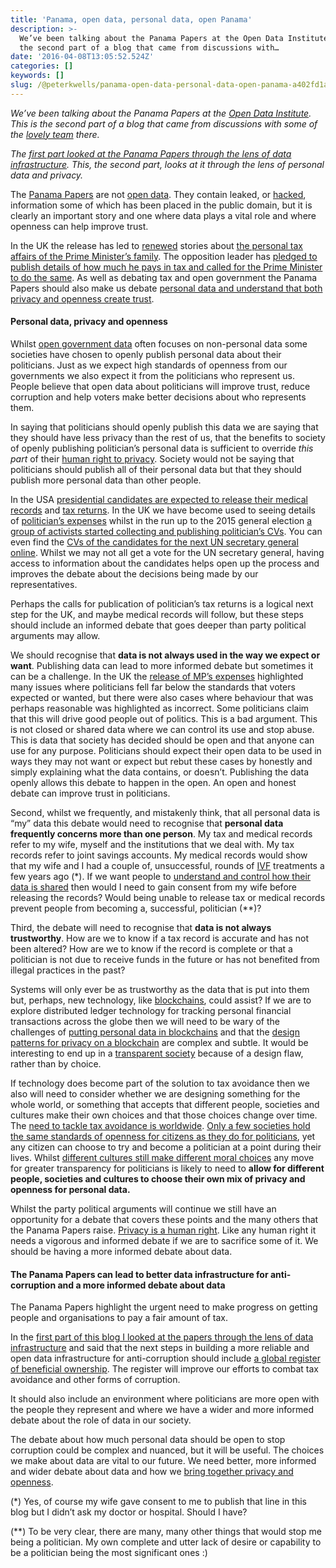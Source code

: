 ```yaml
---
title: 'Panama, open data, personal data, open Panama'
description: >-
  We’ve been talking about the Panama Papers at the Open Data Institute. This is
  the second part of a blog that came from discussions with…
date: '2016-04-08T13:05:52.524Z'
categories: []
keywords: []
slug: /@peterkwells/panama-open-data-personal-data-open-panama-a402fd1a154d
---
```


_We’ve been talking about the Panama Papers at the_ [_Open Data Institute_](http://theodi.org)_. This is the second part of a blog that came from discussions with some of the_ [_lovely team_](http://theodi.org/team) _there._

_The_ [_first part looked at the Panama Papers through the lens of data infrastructure_](https://medium.com/p/beef6cea76fc/)_. This, the second part, looks at it through the lens of personal data and privacy._

The [Panama Papers](https://en.wikipedia.org/wiki/Panama_Papers) are not [open data](http://theodi.org/data-spectrum). They contain leaked, or [hacked](http://www.wired.co.uk/news/archive/2016-04/06/panama-papers-mossack-fonseca-website-security-problems), information some of which has been placed in the public domain, but it is clearly an important story and one where data plays a vital role and where openness can help improve trust.

In the UK the release has led to [renewed](http://www.theguardian.com/politics/2012/apr/20/cameron-family-tax-havens) stories about [the personal tax affairs of the Prime Minister’s family](http://news.sky.com/story/1673084/pm-defends-finances-amid-offshore-fund-claims). The opposition leader has [pledged to publish details of how much he pays in tax and called for the Prime Minister to do the same](http://www.bbc.co.uk/news/uk-politics-35967201). As well as debating tax and open government the Panama Papers should also make us debate [personal data and understand that both privacy and openness create trust](http://theodi.org/blog/bringing-together-privacy-and-openness-the-odi-shares-draft-personal-data-principles).

#### Personal data, privacy and openness

Whilst [open government data](http://index.okfn.org/about/) often focuses on non-personal data some societies have chosen to openly publish personal data about their politicians. Just as we expect high standards of openness from our governments we also expect it from the politicians who represent us. People believe that open data about politicians will improve trust, reduce corruption and help voters make better decisions about who represents them.

In saying that politicians should openly publish this data we are saying that they should have less privacy than the rest of us, that the benefits to society of openly publishing politician’s personal data is sufficient to override _this part_ of their [human right to privacy](http://www.un.org/en/universal-declaration-human-rights/). Society would not be saying that politicians should publish all of their personal data but that they should publish more personal data than other people.

In the USA [presidential candidates are expected to release their medical records](http://www.nydailynews.com/news/national/bernie-sanders-release-health-records-clinton-asks-article-1.2499599) and [tax returns](http://www.csmonitor.com/USA/Politics/Decoder/2011/0418/Tax-Day-2011-Why-do-presidents-release-tax-returns-Hint-I-am-not-a). In the UK we have become used to seeing details of [politician’s expenses](http://www.parliamentary-standards.org.uk/SearchFunction.aspx) whilst in the run up to the 2015 general election [a group of activists started collecting and publishing politician’s CVs](http://www.independent.co.uk/news/uk/politics/generalelection/general-election-2015-web-developers-collecting-the-cvs-of-every-candidate-standing-10157517.html). You can even find the [CVs of the candidates for the next UN secretary general online](http://www.1for7billion.org/candidates/). Whilst we may not all get a vote for the UN secretary general, having access to information about the candidates helps open up the process and improves the debate about the decisions being made by our representatives.

Perhaps the calls for publication of politician’s tax returns is a logical next step for the UK, and maybe medical records will follow, but these steps should include an informed debate that goes deeper than party political arguments may allow.

We should recognise that **data is not always used in the way we expect or want**. Publishing data can lead to more informed debate but sometimes it can be a challenge. In the UK the [release of MP’s expenses](https://en.wikipedia.org/wiki/United_Kingdom_parliamentary_expenses_scandal) highlighted many issues where politicians fell far below the standards that voters expected or wanted, but there were also cases where behaviour that was perhaps reasonable was highlighted as incorrect. Some politicians claim that this will drive good people out of politics. This is a bad argument. This is not closed or shared data where we can control its use and stop abuse. This is data that society has decided should be open and that anyone can use for any purpose. Politicians should expect their open data to be used in ways they may not want or expect but rebut these cases by honestly and simply explaining what the data contains, or doesn’t. Publishing the data openly allows this debate to happen in the open. An open and honest debate can improve trust in politicians.

Second, whilst we frequently, and mistakenly think, that all personal data is “my” data this debate would need to recognise that **personal data frequently concerns more than one person**. My tax and medical records refer to my wife, myself and the institutions that we deal with. My tax records refer to joint savings accounts. My medical records would show that my wife and I had a couple of, unsuccessful, rounds of [IVF](https://en.wikipedia.org/wiki/In_vitro_fertilisation) treatments a few years ago (\*). If we want people to [understand and control how their data is shared](http://theodi.org/blog/bringing-together-privacy-and-openness-the-odi-shares-draft-personal-data-principles) then would I need to gain consent from my wife before releasing the records? Would being unable to release tax or medical records prevent people from becoming a, successful, politician (\*\*)?

Third, the debate will need to recognise that **data is not always trustworthy**. How are we to know if a tax record is accurate and has not been altered? How are we to know if the record is complete or that a politician is not due to receive funds in the future or has not benefited from illegal practices in the past?

Systems will only ever be as trustworthy as the data that is put into them but, perhaps, new technology, like [blockchains](http://theodi.org/search?q=blockchain), could assist? If we are to explore distributed ledger technology for tracking personal financial transactions across the globe then we will need to be wary of the challenges of [putting personal data in blockchains](http://theodi.org/blog/impact-of-blockchains-on-privacy) and that the [design patterns for privacy on a blockchain](https://blog.ethereum.org/2016/01/15/privacy-on-the-blockchain/) are complex and subtle. It would be interesting to end up in a [transparent society](https://www.schneier.com/essays/archives/2008/03/the_myth_of_the_tran.html) because of a design flaw, rather than by choice.

If technology does become part of the solution to tax avoidance then we also will need to consider whether we are designing something for the whole world, or something that accepts that different people, societies and cultures make their own choices and that those choices change over time. The [need to tackle tax avoidance is worldwide](http://www.theguardian.com/news/2016/apr/05/justice-department-panama-papers-mossack-fonseca-us-investigation). [Only a few societies hold the same standards of openness for citizens as they do for politicians](http://watchdog-watcher.com/2013/01/06/disclosing-tax-data/), yet any citizen can choose to try and become a politician at a point during their lives. Whilst [different cultures still make different moral choices](https://kclpure.kcl.ac.uk/portal/files/31667706/Gold_Colman_Pulford_2014_Cultural_differences_in_response_to_real_life_and_hypothetical_trolley_problems.pdf) any move for greater transparency for politicians is likely to need to **allow for different people, societies and cultures to choose their own mix of privacy and openness for personal data.**

Whilst the party political arguments will continue we still have an opportunity for a debate that covers these points and the many others that the Panama Papers raise. [Privacy is a human right](http://www.un.org/en/universal-declaration-human-rights/). Like any human right it needs a vigorous and informed debate if we are to sacrifice some of it. We should be having a more informed debate about data.

#### The Panama Papers can lead to better data infrastructure for anti-corruption and a more informed debate about data

The Panama Papers highlight the urgent need to make progress on getting people and organisations to pay a fair amount of tax.

In the [first part of this blog I looked at the papers through the lens of data infrastructure](https://medium.com/p/beef6cea76fc/) and said that the next steps in building a more reliable and open data infrastructure for anti-corruption should include [a global register of beneficial ownership](http://blog.opencorporates.com/2016/04/04/a-beneficial-ownership-register-for-the-world-the-first-steps/). The register will improve our efforts to combat tax avoidance and other forms of corruption.

It should also include an environment where politicians are more open with the people they represent and where we have a wider and more informed debate about the role of data in our society.

The debate about how much personal data should be open to stop corruption could be complex and nuanced, but it will be useful. The choices we make about data are vital to our future. We need better, more informed and wider debate about data and how we [bring together privacy and openness](http://theodi.org/blog/bringing-together-privacy-and-openness-the-odi-shares-draft-personal-data-principles).

(\*) Yes, of course my wife gave consent to me to publish that line in this blog but I didn’t ask my doctor or hospital. Should I have?

(\*\*) To be very clear, there are many, many other things that would stop me being a politician. My own complete and utter lack of desire or capability to be a politician being the most significant ones :)
